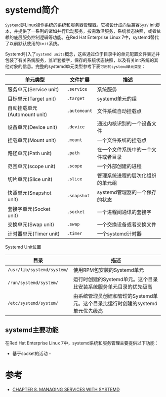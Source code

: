 # systemd简介

`Systemd`是Linux操作系统的系统和服务器管理器。它被设计成向后兼容`SysV` init脚本，并提供了一系列的诸如并行启动服务，按需激活服务，系统状态快照，或者依赖的底层服务控制逻辑等功能。在Red Hat Enterprise Linux 7中，systemd替代了以前默认使用的`init`系统。

Systemd引入了`systemd units`概念，这些通过位于目录中的单元配置文件表述并包装了有关系统服务，监听套接字，保存的系统状态快照，以及有关init系统的其他对象的信息。完整的systemd单元类型参考下表`可用的systemd单元类型`：

| 单元类型 | 文件扩展 | 描述 |
| ---- | ---- | ---- |
| 服务单元(Service unit) | `.service` | 系统服务 |
| 目标单元(Target unit) | `.target` | systemd单元的组 | 
| 自动挂载单元(Automount unit) | `.automount` | 文件系统自动挂载点 |
| 设备单元(Device unit) | `.device` | 通过内核识别的一个设备文件 |
| 挂载单元(Mount unit) | `.mount` | 一个文件系统的挂载点 |
| 路径单元(Path unit) | `.path` | 在一个文件系统中的一个文件或者目录 |
| 范围单元(scope unit) | `.scope` | 一个外部创建的进程 |
| 切片单元(Slice unit) | `.slice` | 管理系统进程的层次化组织的单元组 |
| 快照单元(Snapshot unit) | `.snapshot` | systemd管理器的一个保存的状态 |
| 套接字单元(Socket unit) | `.socket` | 一个进程间通讯的套接字 |
| 交换单元(Swap unit) | `.swap` | 一个交换设备或者交换文件 |
| 计时器单元(Timer unit) | `.timer` | 一个systemd计时器 |

Systemd Unit位置

| 目录 | 描述 |
| ---- | ---- |
| `/usr/lib/systemd/system/` | 使用RPM包安装的Systemd单元 |
| `/run/systemd/system/` | 运行时创建的Systemd单元。这个目录比安装系统服务单元目录的优先级高 |
| `/etc/systemd/system/` | 由系统管理员创建和管理的Systemd单元。这个目录比运行时创建的systemd单元优先级高 |

## systemd主要功能

在Red Hat Enterprise Linux 7中，systemd系统和服务管理主要提供以下功能：

* 基于socket的活动 - 

# 参考

* [CHAPTER 8. MANAGING SERVICES WITH SYSTEMD](https://access.redhat.com/documentation/en-US/Red_Hat_Enterprise_Linux/7/html/System_Administrators_Guide/chap-Managing_Services_with_systemd.html#sect-Managing_Services_with_systemd-Introduction)